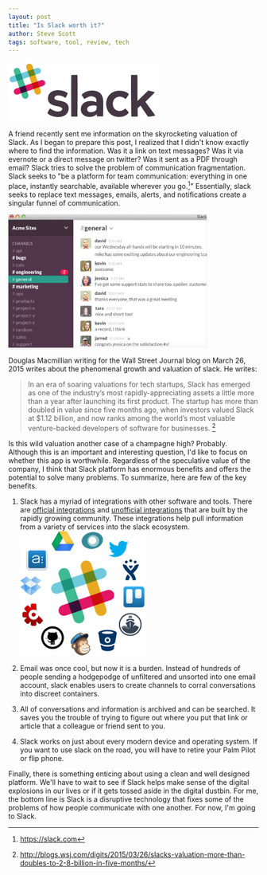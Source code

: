 ```yaml
---
layout: post
title: "Is Slack worth it?"
author: Steve Scott
tags: software, tool, review, tech
---
```


<img src="/assets/img/slack-logo.png" class="img-responsive" alt="Responsive image" width="300px">

A friend recently sent me information on the skyrocketing valuation of Slack.  As I began to prepare this post, I realized that I didn't know exactly where to find the information. Was it a link on text messages?  Was it via evernote or a direct message on twitter?  Was it sent as a PDF through email?  Slack tries to solve the problem of communication fragmentation.  Slack seeks to "be a platform for team communication: everything in one place, instantly searchable, available wherever you go.[^slack2]"  Essentially, slack seeks to replace text messages, emails, alerts, and notifications create a singular funnel of communication. 

<img src="/assets/img/slack-why.png" class="img-responsive" alt="Responsive image" width="400px"> 

Douglas Macmillian writing for the Wall Street Journal blog on March 26, 2015 writes about the phenomenal growth and valuation of slack.  He writes:  

> In an era of soaring valuations for tech startups, Slack has emerged as one of the industry’s most rapidly-appreciating assets a little more than a year after launching its first product. The startup has more than doubled in value since five months ago, when investors valued Slack at $1.12 billion, and now ranks among the world’s most valuable venture-backed developers of software for businesses. [^slack]

Is this wild valuation another case of a champagne high? Probably.  Although this is an important and interesting question, I'd like to focus on whether this app is worthwhile.  Regardless of the speculative value of the company, I think that Slack platform has enormous benefits and offers the potential to solve many problems.  To summarize, here are few of the key benefits.

1) Slack has a myriad of integrations with other software and tools.  There are [official integrations](https://slack.com/integrations) and [unofficial integrations](https://api.slack.com/community) that are built by the rapidly growing community. These integrations help pull information from a variety of services into the slack ecosystem. <img src="/assets/img/slack-integrations.png" class="img-responsive" alt="Responsive image" width="250px">  

2) Email was once cool, but now it is a burden.  Instead of hundreds of people sending a hodgepodge of unfiltered and unsorted into one email account, slack enables users to create channels to corral conversations into discreet containers. 

3) All of conversations and information is archived and can be searched.  It saves you the trouble of trying to figure out where you put that link or article that a colleague or friend sent to you.

4) Slack works on just about every modern device and operating system.  If you want to use slack on the road, you will have to retire your Palm Pilot or flip phone.

Finally, there is something enticing about using a clean and well designed platform.  We'll have to wait to see if Slack helps make sense of the digital explosions in our lives or if it gets tossed aside in the digital dustbin.  For me, the bottom line is Slack is a disruptive technology that fixes some of the problems of how people communicate with one another.  For now, I'm going to Slack.

[^slack2]: https://slack.com 
[^slack]: http://blogs.wsj.com/digits/2015/03/26/slacks-valuation-more-than-doubles-to-2-8-billion-in-five-months/